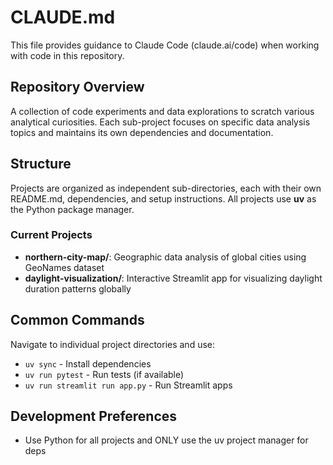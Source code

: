 # CLAUDE.md

This file provides guidance to Claude Code (claude.ai/code) when working with code in this repository.

## Repository Overview

A collection of code experiments and data explorations to scratch various analytical curiosities. Each sub-project focuses on specific data analysis topics and maintains its own dependencies and documentation.

## Structure

Projects are organized as independent sub-directories, each with their own README.md, dependencies, and setup instructions. All projects use **uv** as the Python package manager.

### Current Projects

- **northern-city-map/**: Geographic data analysis of global cities using GeoNames dataset
- **daylight-visualization/**: Interactive Streamlit app for visualizing daylight duration patterns globally

## Common Commands

Navigate to individual project directories and use:
- `uv sync` - Install dependencies
- `uv run pytest` - Run tests (if available)
- `uv run streamlit run app.py` - Run Streamlit apps

## Development Preferences

- Use Python for all projects and ONLY use the uv project manager for deps